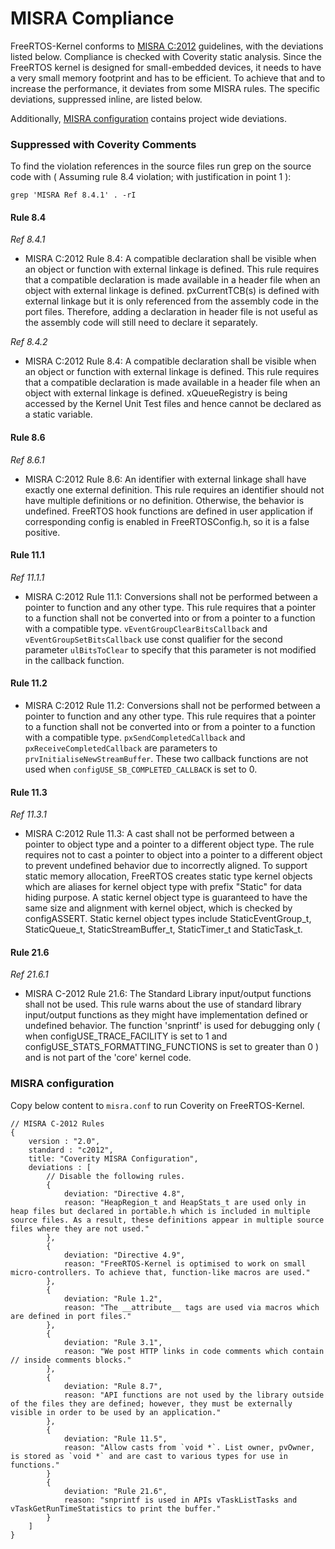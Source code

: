 # MISRA Compliance

FreeRTOS-Kernel conforms to [MISRA C:2012](https://www.misra.org.uk/misra-c)
guidelines, with the deviations listed below. Compliance is checked with
Coverity static analysis. Since the FreeRTOS kernel is designed for
small-embedded devices, it needs to have a very small memory footprint and
has to be efficient. To achieve that and to increase the performance, it
deviates from some MISRA rules. The specific deviations, suppressed inline,
are listed below.

Additionally, [MISRA configuration](#misra-configuration) contains project
wide deviations.

### Suppressed with Coverity Comments
To find the violation references in the source files run grep on the source code
with ( Assuming rule 8.4 violation; with justification in point 1 ):
```
grep 'MISRA Ref 8.4.1' . -rI
```

#### Rule 8.4

_Ref 8.4.1_

- MISRA C:2012 Rule 8.4: A compatible declaration shall be visible when an
        object or function with external linkage is defined.
        This rule requires that a compatible declaration is made available
        in a header file when an object with external linkage is defined.
        pxCurrentTCB(s) is defined with external linkage but it is only
        referenced from the assembly code in the port files. Therefore, adding
        a declaration in header file is not useful as the assembly code will
        still need to declare it separately.

_Ref 8.4.2_

- MISRA C:2012 Rule 8.4: A compatible declaration shall be visible when an
        object or function with external linkage is defined.
        This rule requires that a compatible declaration is made available
        in a header file when an object with external linkage is defined.
        xQueueRegistry is being accessed by the Kernel Unit Test files and
        hence cannot be declared as a static variable.

#### Rule 8.6

_Ref 8.6.1_

- MISRA C:2012 Rule 8.6: An identifier with external linkage shall have exactly
        one external definition.
        This rule requires an identifier should not have multiple definitions or
        no definition. Otherwise, the behavior is undefined. FreeRTOS hook functions
        are defined in user application if corresponding config is enabled in
        FreeRTOSConfig.h, so it is a false positive.


#### Rule 11.1

_Ref 11.1.1_

- MISRA C:2012 Rule 11.1: Conversions shall not be performed between a pointer to
        function and any other type.
        This rule requires that a pointer to a function shall not be converted into
        or from a pointer to a function with a compatible type.
        `vEventGroupClearBitsCallback` and `vEventGroupSetBitsCallback` use const
        qualifier for the second parameter `ulBitsToClear` to specify that this parameter
        is not modified in the callback function.

#### Rule 11.2

- MISRA C:2012 Rule 11.2: Conversions shall not be performed between a pointer to
        function and any other type.
        This rule requires that a pointer to a function shall not be converted into
        or from a pointer to a function with a compatible type.
        `pxSendCompletedCallback` and `pxReceiveCompletedCallback` are parameters to
        `prvInitialiseNewStreamBuffer`. These two callback functions are not used when
        `configUSE_SB_COMPLETED_CALLBACK` is set to 0.

#### Rule 11.3

_Ref 11.3.1_

- MISRA C:2012 Rule 11.3: A cast shall not be performed between a pointer to object
        type and a pointer to a different object type.
        The rule requires not to cast a pointer to object into a pointer to a different object to prevent undefined behavior due to incorrectly aligned. To support static memory allocation, FreeRTOS creates static type kernel objects which are aliases for kernel object type with prefix "Static" for data hiding purpose. A static kernel object type is guaranteed to have the same size and alignment with kernel object, which is checked by configASSERT. Static kernel object types include StaticEventGroup_t, StaticQueue_t, StaticStreamBuffer_t, StaticTimer_t and StaticTask_t.

#### Rule 21.6

_Ref 21.6.1_

- MISRA C-2012 Rule 21.6: The Standard Library input/output functions shall not
        be used.
        This rule warns about the use of standard library input/output functions
        as they might have implementation defined or undefined behavior. The function
        'snprintf' is used for debugging only ( when configUSE_TRACE_FACILITY is
        set to 1 and configUSE_STATS_FORMATTING_FUNCTIONS is set to greater than 0 )
        and is not part of the 'core' kernel code.

### MISRA configuration

Copy below content to `misra.conf` to run Coverity on FreeRTOS-Kernel.

```
// MISRA C-2012 Rules
{
    version : "2.0",
    standard : "c2012",
    title: "Coverity MISRA Configuration",
    deviations : [
        // Disable the following rules.
        {
            deviation: "Directive 4.8",
            reason: "HeapRegion_t and HeapStats_t are used only in heap files but declared in portable.h which is included in multiple source files. As a result, these definitions appear in multiple source files where they are not used."
        },
        {
            deviation: "Directive 4.9",
            reason: "FreeRTOS-Kernel is optimised to work on small micro-controllers. To achieve that, function-like macros are used."
        },
        {
            deviation: "Rule 1.2",
            reason: "The __attribute__ tags are used via macros which are defined in port files."
        },
        {
            deviation: "Rule 3.1",
            reason: "We post HTTP links in code comments which contain // inside comments blocks."
        },
        {
            deviation: "Rule 8.7",
            reason: "API functions are not used by the library outside of the files they are defined; however, they must be externally visible in order to be used by an application."
        },
        {
            deviation: "Rule 11.5",
            reason: "Allow casts from `void *`. List owner, pvOwner, is stored as `void *` and are cast to various types for use in functions."
        }
        {
            deviation: "Rule 21.6",
            reason: "snprintf is used in APIs vTaskListTasks and vTaskGetRunTimeStatistics to print the buffer."
        }
    ]
}
```
